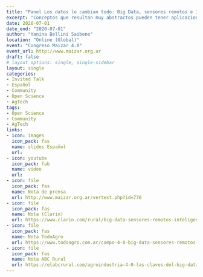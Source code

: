 ```yaml
---
title: "Panel Los datos lo cambian todo: Big Data, sensores remotos e Inteligencia Artificial"
excerpt: "Conceptos que resultan muy abstractos pueden tener aplicaciones sumamente útiles para el sector agropecuario. De qué hablamos cuándo hablamos de Big data, qué están haciendo en La Pampa con estas tecnologías y cómo utiliza la NASA información satelital para la agricultura fue parte de lo que mostró este panel del Congreso Maizar 4.0, en el que participaron Yanina Bellini Saibene, del INTA Anguil; Inbal Becker-Reshef, de NASA Harvest, y Guillermo Leale, de SIMA y la UTN Rosario, moderado por Estefanía Puriccelli, de la Universidad de Maryland. "
date: 2020-07-01
date_end: "2020-07-01"
author: "Yanina Bellini Saibene"
location: "Online (Global)"
event: "Congreso Maizar 4.0"
event_url: http://www.maizar.org.ar
draft: false
# layout options: single, single-sidebar
layout: single
categories:
- Invited Talk
- Español
- Community
- Open Science
- AgTech
tags:
- Open Science
- Community
- AgTech
links:
- icon: images
  icon_pack: fas
  name: slides Español
  url: 
- icon: youtube
  icon_pack: fab
  name: video
  url: 
- icon: file
  icon_pack: fas
  name: Nota de prensa
  url: http://www.maizar.org.ar/vertext.php?id=770
- icon: file
  icon_pack: fas
  name: Nota (Clarin)
  url: https://www.clarin.com/rural/big-data-sensores-remotos-inteligencia-artificial-mejorar-rindes_0_OapdW-msc.html
- icon: file
  icon_pack: fas
  name: Nota TodoAgro
  url: https://www.todoagro.com.ar/campo-4-0-big-data-sensores-remotos-e-inteligencia-artificial/
- icon: file
  icon_pack: fas
  name: Nota ABC Rural
  url: https://elabcrural.com/agroindustria-4-0-las-claves-del-big-data-sensores-remotos-e-inteligencia-artificial/
---
```


